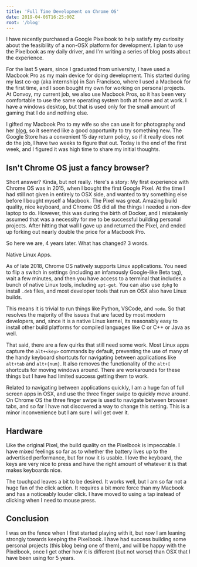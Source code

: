 ```yaml
---
title: 'Full Time Development on Chrome OS'
date: 2019-04-06T16:25:00Z
root: '/blog'
---
```


I have recently purchased a Google Pixelbook to help satisfy my curiosity about the feasibility of a non-OSX platform for development. I plan to use the Pixelbook as my daily driver, and I'm writing a series of blog posts about the experience.

<!--more-->

For the last 5 years, since I graduated from university, I have used a Macbook Pro as my main device for doing development. This started during my last co-op (aka internship) in San Francisco, where I used a Macbook for the first time, and I soon bought my own for working on personal projects. At Convoy, my current job, we also use Macbook Pros, so it has been very comfortable to use the same operating system both at home and at work. I have a windows desktop, but that is used only for the small amount of gaming that I do and nothing else.

I gifted my Macbook Pro to my wife so she can use it for photography and her [blog](https://www.panaceats.com), so it seemed like a good opportunity to try something new. The Google Store has a convenient 15 day return policy, so if it really does not do the job, I have two weeks to figure that out. Today is the end of the first week, and I figured it was high time to share my initial thoughts.

## Isn't Chrome OS just a fancy browser?

Short answer? Kinda, but not really. Here's a story: My first experience with Chrome OS was in 2015, when I bought the first Google Pixel. At the time I had still not given in entirely to OSX side, and wanted to try something else before I bought myself a Macbook. The Pixel was great. Amazing build quality, nice keyboard, and Chrome OS did all the things I needed a non-dev laptop to do. However, this was during the birth of Docker, and I mistakenly assumed that was a necessity for me to be successful building personal projects. After hitting that wall I gave up and returned the Pixel, and ended up forking out nearly double the price for a Macbook Pro.

So here we are, 4 years later. What has changed? 3 words.

Native Linux Apps.

As of late 2018, Chrome OS natively supports Linux applications. You need to flip a switch in settings (including an infamously Google-like Beta tag), wait a few minutes, and then you have access to a terminal that includes a bunch of native Linux tools, including `apt-get`. You can also use `dpkg` to install `.deb` files, and most developer tools that run on OSX also have Linux builds.

This means it is trivial to run things like Python, VSCode, and `node`. So that resolves the majority of the issues that are faced by most modern developers, and, since it is a native Linux kernel, its reasonably easy to install other build platforms for compiled languages like C or C++ or Java as well.

That said, there are a few quirks that still need some work. Most Linux apps capture the `alt+<key>` commands by default, preventing the use of many of the handy keyboard shortcuts for navigating between applications like `alt+tab` and `alt+{num}`. It also removes the functionality of the `alt+[` shortcuts for moving windows around. There are workarounds for these things but I have had limited success getting them to work.

Related to navigating between applications quickly, I am a huge fan of full screen apps in OSX, and use the three finger swipe to quickly move around. On Chrome OS the three finger swipe is used to navigate between browser tabs, and so far I have not discovered a way to change this setting. This is a minor inconvenience but I am sure I will get over it.

## Hardware

Like the original Pixel, the build quality on the Pixelbook is impeccable. I have mixed feelings so far as to whether the battery lives up to the advertised performance, but for now it is usable. I love the keyboard, the keys are very nice to press and have the right amount of whatever it is that makes keyboards nice.

The touchpad leaves a bit to be desired. It works well, but I am so far not a huge fan of the click action. It requires a bit more force than my Macbook and has a noticeably louder click. I have moved to using a tap instead of clicking when I need to mouse press.

## Conclusion

I was on the fence when I first started playing with it, but now I am leaning strongly towards keeping the Pixelbook. I have had success building some personal projects (this blog being one of them), and will be happy with the Pixelbook, once I get other how it is different (but not worse) than OSX that I have been using for 5 years.
